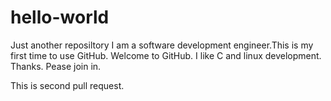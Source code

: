 # hello-world
Just another reposiltory 
I am a software development engineer.This is my first time to use GitHub.
Welcome to GitHub. I like C and linux development. Thanks. Pease join in.

This is second pull request.

